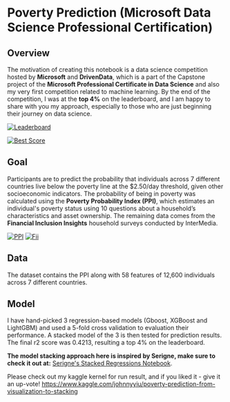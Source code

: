 # Poverty Prediction (Microsoft Data Science Professional Certification)

## Overview
The motivation of creating this notebook is a data science competition hosted by **Microsoft** and **DrivenData**, which is a part of the Capstone project of the **Microsoft Professional Certificate in Data Science** and also my very first competition related to machine learning. By the end of the competition, I was at the **top 4%** on the leaderboard, and I am happy to share with you my approach, especially to those who are just beginning their journey on data science.

<a href="https://datasciencecapstone.org/competitions/15/predicting-poverty/leaderboard/"><img src="https://i.imgur.com/Yo4Oeya.png" title="Leaderboard" /></a>

<a href="https://datasciencecapstone.org/competitions/15/predicting-poverty/leaderboard/"><img src="https://i.imgur.com/ItktCZr.png" title="Best Score" /></a>

## Goal
Participants are to predict the probability that individuals across 7 different countries live below the poverty line at the $2.50/day threshold, given other socioeconomic indicators. The probability of being in poverty was calculated using the **Poverty Probability Index (PPI)**, which estimates an individual's poverty status using 10 questions about a household’s characteristics and asset ownership. The remaining data comes from the **Financial Inclusion Insights** household surveys conducted by InterMedia.

<a href="https://www.povertyindex.org"><img src="https://www.povertyindex.org/sites/default/files/PPI-logo-RGB-header-image.png" title="PPI" /></a>
<a href="http://fii-website.staging.interactive.columnfivemedia.com"><img src="https://i.imgur.com/jjPjT06.png" title="Fii" /></a>

## Data
The dataset contains the PPI along with 58 features of 12,600 individuals across 7 different countries.

## Model
I have hand-picked 3 regression-based models (Gboost, XGBoost and LightGBM) and used a 5-fold cross validation to evaluation their performance. A stacked model of the 3 is then tested for prediction results. The final r2 score was 0.4213, resulting a top 4% on the leaderboard. 

**The model stacking approach here is inspired by Serigne, make sure to check it out at:**
[Serigne's Stacked Regressions Notebook](https://www.kaggle.com/serigne/stacked-regressions-top-4-on-leaderboard).

Please check out my kaggle kernel for run result, and if you liked it - give it an up-vote!
https://www.kaggle.com/johnnyyiu/poverty-prediction-from-visualization-to-stacking

